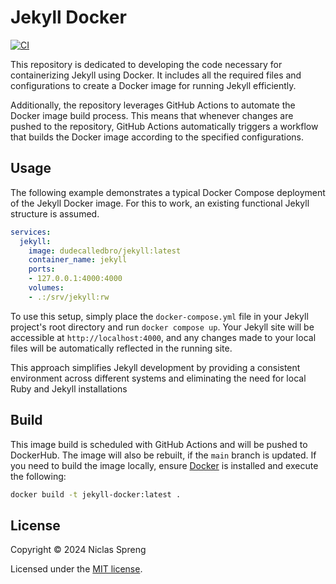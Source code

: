 # Jekyll Docker

[![CI](https://github.com/DudeCalledBro/jekyll-docker-image/actions/workflows/ci.yml/badge.svg)](https://github.com/DudeCalledBro/jekyll-docker-image/actions/workflows/ci.yml)

This repository is dedicated to developing the code necessary for containerizing Jekyll using Docker. It includes all the required files and configurations to create a Docker image for running Jekyll efficiently.

Additionally, the repository leverages GitHub Actions to automate the Docker image build process. This means that whenever changes are pushed to the repository, GitHub Actions automatically triggers a workflow that builds the Docker image according to the specified configurations.

## Usage

The following example demonstrates a typical Docker Compose deployment of the Jekyll Docker image. For this to work, an existing functional Jekyll structure is assumed.

```yaml
services:
  jekyll:
    image: dudecalledbro/jekyll:latest
    container_name: jekyll
    ports:
    - 127.0.0.1:4000:4000
    volumes:
    - .:/srv/jekyll:rw
```

To use this setup, simply place the `docker-compose.yml` file in your Jekyll project's root directory and run `docker compose up`. Your Jekyll site will be accessible at `http://localhost:4000`, and any changes made to your local files will be automatically reflected in the running site.

This approach simplifies Jekyll development by providing a consistent environment across different systems and eliminating the need for local Ruby and Jekyll installations

## Build

This image build is scheduled with GitHub Actions and will be pushed to DockerHub. The image will also be rebuilt, if the `main` branch is updated. If you need to build the image locally, ensure [Docker](https://docs.docker.com/engine/installation/) is installed and execute the following:

```bash
docker build -t jekyll-docker:latest .
```

## License

Copyright © 2024 Niclas Spreng

Licensed under the [MIT license](LICENSE).
